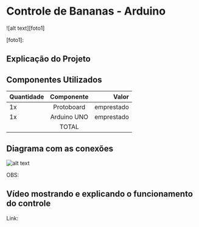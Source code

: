 # Controle de Bananas - Arduino

![alt text][foto1]

[foto1]: 

## Explicação do Projeto

## Componentes Utilizados

| Quantidade |         Componente          |    Valor    |
| :--------- |:--------------------------: | ----------: |
| 1x         | Protoboard                  | emprestado  |
| 1x         | Arduino UNO                 | emprestado  |
|            |         TOTAL               |             |

## Diagrama com as conexões

![alt text][foto2]

[foto2]: https://i.imgur.com/wLgtLHg.png

OBS: 

## Vídeo mostrando e explicando o funcionamento do controle

Link:

